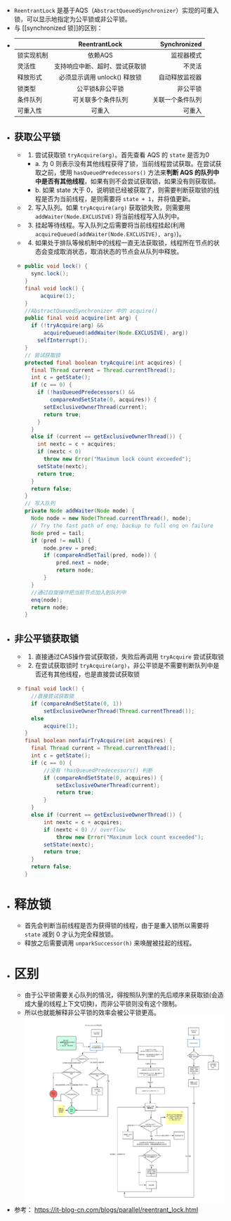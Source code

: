 - `ReentrantLock` 是基于AQS（`AbstractQueuedSynchronizer`）实现的可重入锁，可以显示地指定为公平锁或非公平锁。
- 与 [[synchronized 锁]]的区别：
- |     | **ReentrantLock** | **Synchronized**     |
  | :---        |    :----:   |          ---: |
  | 锁实现机制 |依赖AQS | 监视器模式|
  | 灵活性 | 支持响应中断、超时、尝试获取锁 | 不灵活 |
  | 释放形式 | 必须显示调用 unlock() 释放锁 | 自动释放监视器 |
  | 锁类型 | 公平锁&非公平锁 | 非公平锁 |
  | 条件队列 | 可关联多个条件队列 | 关联一个条件队列 |
  | 可重入性 | 可重入 | 可重入 |
- ## 获取公平锁
	- 1. 尝试获取锁 `tryAcquire(arg)`。首先查看 AQS 的  `state` 是否为0
		- a. 为 0 则表示没有其他线程获得了锁，当前线程尝试获取。在尝试获取之前，使用 `hasQueuedPredecessors()` 方法来**判断 AQS 的队列中中是否有其他线程**，如果有则不会尝试获取锁，如果没有则获取锁。
		- b. 如果 state 大于 0，说明锁已经被获取了，则需要判断获取锁的线程是否为当前线程，是则需要将 `state + 1`，并将值更新。
	- 2. 写入队列。如果 `tryAcquire(arg)` 获取锁失败，则需要用 `addWaiter(Node.EXCLUSIVE)` 将当前线程写入队列中。
	- 3. 挂起等待线程。写入队列之后需要将当前线程挂起(利用`acquireQueued(addWaiter(Node.EXCLUSIVE), arg)`)。
	- 4. 如果处于排队等候机制中的线程一直无法获取锁，线程所在节点的状态会变成取消状态，取消状态的节点会从队列中释放。
	- ```java
	  public void lock() {
	    sync.lock();
	  }
	  final void lock() {
	       acquire(1);
	  }
	  //AbstractQueuedSynchronizer 中的 acquire()
	  public final void acquire(int arg) {
	    if (!tryAcquire(arg) &&
	        acquireQueued(addWaiter(Node.EXCLUSIVE), arg))
	      selfInterrupt();
	  }
	  // 尝试获取锁
	  protected final boolean tryAcquire(int acquires) {
	    final Thread current = Thread.currentThread();
	    int c = getState();
	    if (c == 0) {
	      if (!hasQueuedPredecessors() &&
	          compareAndSetState(0, acquires)) {
	        setExclusiveOwnerThread(current);
	        return true;
	      }
	    }
	    else if (current == getExclusiveOwnerThread()) {
	      int nextc = c + acquires;
	      if (nextc < 0)
	        throw new Error("Maximum lock count exceeded");
	      setState(nextc);
	      return true;
	    }
	    return false;
	  }
	  // 写入队列
	  private Node addWaiter(Node mode) {
	    Node node = new Node(Thread.currentThread(), mode);
	    // Try the fast path of enq; backup to full enq on failure
	    Node pred = tail;
	    if (pred != null) {
	        node.prev = pred;
	        if (compareAndSetTail(pred, node)) {
	            pred.next = node;
	            return node;
	        }
	    }
	    //通过自旋操作把当前节点加入到队列中
	    enq(node); 
	    return node;
	  }
	  ```
- ## 非公平锁获取锁
	- 1. 直接通过CAS操作尝试获取锁，失败后再调用 `tryAcquire` 尝试获取锁
	- 2. 在尝试获取锁时 `tryAcquire(arg)`，非公平锁是不需要判断队列中是否还有其他线程，也是直接尝试获取锁
	- ```java
	  final void lock() {
	    //直接尝试获取锁
	    if (compareAndSetState(0, 1))
	        setExclusiveOwnerThread(Thread.currentThread());
	    else
	        acquire(1);
	  }
	  final boolean nonfairTryAcquire(int acquires) {
	    final Thread current = Thread.currentThread();
	    int c = getState();
	    if (c == 0) {
	        //没有 !hasQueuedPredecessors() 判断
	        if (compareAndSetState(0, acquires)) {
	            setExclusiveOwnerThread(current);
	            return true;
	        }
	    }
	    else if (current == getExclusiveOwnerThread()) {
	        int nextc = c + acquires;
	        if (nextc < 0) // overflow
	            throw new Error("Maximum lock count exceeded");
	        setState(nextc);
	        return true;
	    }
	    return false;
	  }
	  ```
- # 释放锁
	- 首先会判断当前线程是否为获得锁的线程，由于是重入锁所以需要将 `state` 减到 0 才认为完全释放锁。
	- 释放之后需要调用 `unparkSuccessor(h)` 来唤醒被挂起的线程。
- # 区别
	- 由于公平锁需要关心队列的情况，得按照队列里的先后顺序来获取锁(会造成大量的线程上下文切换)，而非公平锁则没有这个限制。
	- 所以也就能解释非公平锁的效率会被公平锁更高。
	  ![image.png](../assets/image_1692279816622_0.png)
- 参考： https://it-blog-cn.com/blogs/parallel/reentrant_lock.html